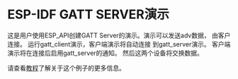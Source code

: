 ESP-IDF GATT SERVER演示
========================

这是用户使用ESP_API创建GATT Server的演示。演示可以发送adv数据，
由客户连接。 运行gatt_client演示，客户端演示将自动连接
到gatt_server演示。 客户端演示将在连接后启用gatt_server的通知。
然后这两个设备将交换数据。

请查看[教程](./tutorial/GATT_SERVER_EXAMPLE_WALKTHROUGH.md)了解关于这个例子的更多信息。